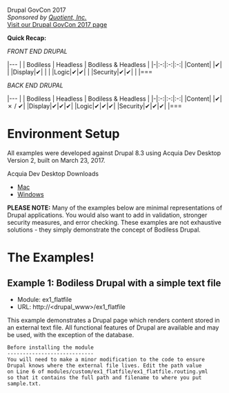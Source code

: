 Drupal GovCon 2017  
_Sponsored by [Quotient, Inc.](http://www.quotient-inc.com)_  
[Visit our Drupal GovCon 2017 page](http://www.quotient-inc.com/drupalgovcon)

**Quick Recap:**

_FRONT END DRUPAL_

|---
| | Bodiless | Headless | Bodiless & Headless |
|-|:-:|:-:|:-:|
|Content| |&#10004;| |
|Display|&#10004;| | |
|Logic|&#10004;|&#10004;| |
|Security|&#10004;|&#10004;| |
|===

_BACK END DRUPAL_

|---
| | Bodiless | Headless | Bodiless & Headless |
|-|:-:|:-:|:-:|
|Content| |&#10004;|&#x2717; / &#10004;|
|Display|&#10004;|&#10004;|&#10004;|
|Logic|&#10004;|&#10004;|&#10004;|
|Security|&#10004;|&#10004;|&#10004;|
|===

# Environment Setup

All examples were developed against Drupal 8.3 using Acquia Dev Desktop Version 2, built on March 23, 2017.

Acquia Dev Desktop Downloads  
- [Mac](https://dev.acquia.com/sites/default/files/downloads/dev-desktop/AcquiaDevDesktop-2-2017-03-23.dmg)  
- [Windows](https://dev.acquia.com/sites/default/files/downloads/dev-desktop/AcquiaDevDesktop-2-2017-03-23.exe)  

**PLEASE NOTE:**  Many of the examples below are minimal representations of Drupal applications. You would also want to add in validation, stronger security measures, and error checking. These examples are not exhaustive solutions - they simply demonstrate the concept of Bodiless Drupal.

# The Examples!

## Example 1: Bodiless Drupal with a simple text file

- Module: ex1_flatfile
- URL: http://<drupal_www>/ex1_flatfile

This example demonstrates a Drupal page which renders content stored in an external text file. All functional features of Drupal are available and may be used, with the exception of the database.

```
Before installing the module
----------------------------
You will need to make a minor modification to the code to ensure
Drupal knows where the external file lives. Edit the path value
on Line 6 of modules/custom/ex1_flatfile/ex1_flatfile.routing.yml
so that it contains the full path and filename to where you put
sample.txt.
```
